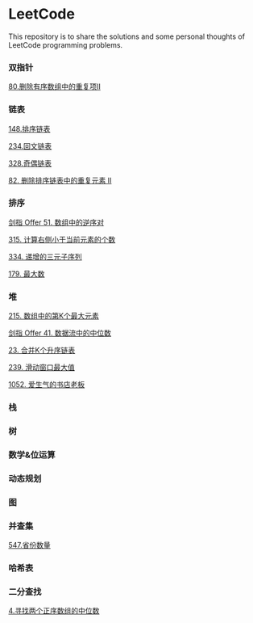 # LeetCode
This repository is to share the solutions and some personal thoughts of LeetCode programming problems.

### 双指针
<a href="/80.删除有序数组中的重复项 II.md">80.删除有序数组中的重复项II</a>
### 链表
<a href="/148.排序链表.md">148.排序链表</a>

<a href="/234.回文链表.md">234.回文链表</a>

<a href="/328.奇偶链表.md">328.奇偶链表</a>

<a href="/82. 删除排序链表中的重复元素 II.md">82. 删除排序链表中的重复元素 II</a>

### 排序
<a href="/剑指 Offer 51. 数组中的逆序对.md">剑指 Offer 51. 数组中的逆序对</a>

<a href="/315. 计算右侧小于当前元素的个数.md">315. 计算右侧小于当前元素的个数</a>

<a href="/334. 递增的三元子序列.md">334. 递增的三元子序列</a>

<a href="/179. 最大数.md">179. 最大数</a>

### 堆
<a href="/堆/215. 数组中的第K个最大元素.md">215. 数组中的第K个最大元素</a>

<a href="/堆/剑指 Offer 41. 数据流中的中位数.md">剑指 Offer 41. 数据流中的中位数</a>

<a href="/堆/23. 合并K个升序链表.md">23. 合并K个升序链表</a>

<a href="/堆/239. 滑动窗口最大值.md">239. 滑动窗口最大值</a>

<a href="/堆/1052. 爱生气的书店老板.md">1052. 爱生气的书店老板</a>
### 栈


### 树


### 数学&位运算


### 动态规划


### 图


### 并查集
<a href="/547.省份数量.md">547.省份数量</a>

### 哈希表


### 二分查找
<a href="/4.寻找两个正序数组的中位数.md">4.寻找两个正序数组的中位数</a>